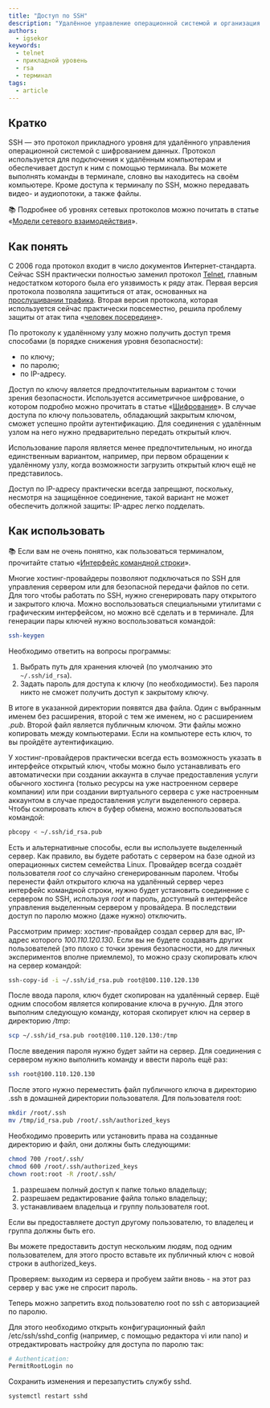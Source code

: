 ```yaml
---
title: "Доступ по SSH"
description: "Удалённое управление операционной системой и организация туннелей для передачи данных"
authors:
  - igsekor
keywords:
  - telnet
  - прикладной уровень
  - rsa
  - терминал
tags:
  - article
---
```


## Кратко

SSH — это протокол прикладного уровня для удалённого управления операционной системой с шифрованием данных. Протокол используется для подключения к удалённым компьютерам и обеспечивает доступ к ним с помощью терминала. Вы можете выполнять команды в терминале, словно вы находитесь на своём компьютере. Кроме доступа к терминалу по SSH, можно передавать видео- и аудиопотоки, а также файлы.

<aside>

📚 Подробнее об уровнях сетевых протоколов можно почитать в статье «[Модели сетевого взаимодействия](/tools/network-models/)».

</aside>

## Как понять

С 2006 года протокол входит в число документов Интернет-стандарта. Сейчас SSH практически полностью заменил протокол [Telnet](https://ru.wikipedia.org/wiki/Telnet), главным недостатком которого была его уязвимость к ряду атак. Первая версия протокола позволяла защититься от атак, основанных на [прослушивании трафика](https://ru.wikipedia.org/wiki/Анализатор_трафика). Вторая версия протокола, которая используется сейчас практически повсеместно, решила проблему защиты от атак типа «[человек посередине](https://ru.wikipedia.org/wiki/Атака_посредника)».

По протоколу к удалённому узлу можно получить доступ тремя способами (в порядке снижения уровня безопасности):

- по ключу;
- по паролю;
- по IP-адресу.

Доступ по ключу является предпочтительным вариантом с точки зрения безопасности. Используется ассиметричное шифрование, о котором подробно можно прочитать в статье «[Шифрование](/tools/encoding/)». В случае доступа по ключу пользователь, обладающий закрытым ключом, сможет успешно пройти аутентификацию. Для соединения с удалённым узлом на него нужно предварительно передать открытый ключ.

Использование пароля является менее предпочтительным, но иногда единственным вариантом, например, при первом обращении к удалённому узлу, когда возможности загрузить открытый ключ ещё не представилось.

Доступ по IP-адресу практически всегда запрещают, поскольку, несмотря на защищённое соединение, такой вариант не может обеспечить должной защиты: IP-адрес легко подделать.

## Как использовать

<aside>

📚 Если вам не очень понятно, как пользоваться терминалом, прочитайте статью «[Интерфейс командной строки](/tools/cli/)».

</aside>

Многие хостинг-провайдеры позволяют подключаться по SSH для управления сервером или для безопасной передачи файлов по сети. Для того чтобы работать по SSH, нужно сгенерировать пару открытого и закрытого ключа. Можно воспользоваться специальными утилитами с графическим интерфейсом, но можно всё сделать и в терминале. Для генерации пары ключей нужно воспользоваться командой:

```bash
ssh-keygen
```

Необходимо ответить на вопросы программы:

1. Выбрать путь для хранения ключей (по умолчанию это `~/.ssh/id_rsa`).
2. Задать пароль для доступа к ключу (по необходимости). Без пароля никто не сможет получить доступ к закрытому ключу.

В итоге в указанной директории появятся два файла. Один с выбранным именем без расширения, второй с тем же именем, но с расширением _.pub_. Второй файл является публичным ключом. Эти файлы можно копировать между компьютерами. Если на компьютере есть ключ, то вы пройдёте аутентификацию.

У хостинг-провайдеров практически всегда есть возможность указать в интерфейсе открытый ключ, чтобы можно было устанавливать его автоматически при создании аккаунта в случае предоставления услуги обычного хостинга (только ресурсы на уже настроенном сервере компании) или при создании виртуального сервера с уже настроенным аккаунтом в случае предоставления услуги выделенного сервера. Чтобы скопировать ключ в буфер обмена, можно воспользоваться командой:

```bash
pbcopy < ~/.ssh/id_rsa.pub
```

Есть и альтернативные способы, если вы используете выделенный сервер. Как правило, вы будете работать с сервером на базе одной из операционных систем семейства Linux. Провайдер всегда создаёт пользователя _root_ со случайно сгенерированным паролем. Чтобы перенести файл открытого ключа на удалённый сервер через интерфейс командной строки, нужно будет установить соединение с сервером по SSH, используя _root_ и пароль, доступный в интерфейсе управления выделенным сервером у провайдера. В последствии доступ по паролю можно (даже нужно) отключить.

Рассмотрим пример: хостинг-провайдер создал сервер для вас, IP-адрес которого _100.110.120.130_.
Если вы не будете создавать других пользователей (это плохо с точки зрения безопасности, но для личных экспериментов вполне приемлемо), то можно сразу скопировать ключ на сервер командой:

```bash
ssh-copy-id -i ~/.ssh/id_rsa.pub root@100.110.120.130
```
После ввода пароля, ключ будет скопирован на удалённый сервер. 
Ещё одним способом является копирование ключа в ручную. Для этого выполним следующую команду, которая скопирует ключ на сервер в директорию _/tmp_:

```bash
scp ~/.ssh/id_rsa.pub root@100.110.120.130:/tmp
```

После введения пароля нужно будет зайти на сервер. Для соединения с сервером нужно выполнить команду и ввести пароль ещё раз:

```bash
ssh root@100.110.120.130
```

После этого нужно переместить файл публичного ключа в директорию .ssh в домашней директории пользователя. Для пользователя root:

```bash
mkdir /root/.ssh
mv /tmp/id_rsa.pub /root/.ssh/authorized_keys
```
Необходимо проверить или установить права на созданные директорию и файл, они должны быть следующими:

```bash
chmod 700 /root/.ssh/
chmod 600 /root/.ssh/authorized_keys
chown root:root -R /root/.ssh/
```

1. разрешаем полный доступ к папке только владельцу;
2. разрешаем редактирование файла только владельцу;
3. устанавливаем владельца и группу пользователя root.

Если вы предоставляете доступ другому пользователю, то владелец и группа должны быть его.

Вы можете предоставить доступ нескольким людям, под одним пользователем, для этого просто вставьте их публичный ключ с новой строки в authorized_keys.

Проверяем: выходим из сервера и пробуем зайти вновь - на этот раз сервер у вас уже не спросит пароль.

Теперь можно запретить вход пользователю root по ssh с авторизацией по паролю.

Для этого необходимо открыть конфигурационный файл /etc/ssh/sshd_config (например, с помощью редактора vi или nano) и отредактировать настройку для доступа по паролю так:

```bash
# Authentication:
PermitRootLogin no
```

Сохранить изменения и перезапустить службу sshd.

```bash
systemctl restart sshd
```
